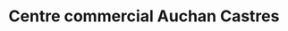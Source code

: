 ---
title: "Centre commercial Auchan Castres"
url: /castres/centre-commercial-auchan-castres/
shop: centre commercial
---
